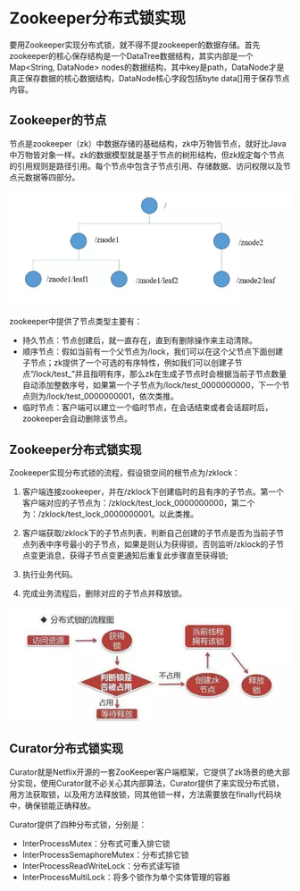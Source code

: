 # Zookeeper分布式锁实现

要用Zookeeper实现分布式锁，就不得不提zookeeper的数据存储。首先zookeeper的核心保存结构是一个DataTree数据结构，其实内部是一个Map<String, DataNode> nodes的数据结构，其中key是path，DataNode才是真正保存数据的核心数据结构，DataNode核心字段包括byte data[]用于保存节点内容。

## Zookeeper的节点

节点是zookeeper（zk）中数据存储的基础结构，zk中万物皆节点，就好比Java中万物皆对象一样。zk的数据模型就是基于节点的树形结构，但zk规定每个节点的引用规则是路径引用。每个节点中包含子节点引用、存储数据、访问权限以及节点元数据等四部分。

![](images/zk-1.jpeg)

zookeeper中提供了节点类型主要有：

- 持久节点：节点创建后，就一直存在，直到有删除操作来主动清除。
- 顺序节点：假如当前有一个父节点为/lock，我们可以在这个父节点下面创建子节点；zk提供了一个可选的有序特性，例如我们可以创建子节点“/lock/test_”并且指明有序，那么zk在生成子节点时会根据当前子节点数量自动添加整数序号，如果第一个子节点为/lock/test_0000000000，下一个节点则为/lock/test_0000000001，依次类推。
- 临时节点：客户端可以建立一个临时节点，在会话结束或者会话超时后，zookeeper会自动删除该节点。

## Zookeeper分布式锁实现

Zookeeper实现分布式锁的流程，假设锁空间的根节点为/zklock：

1. 客户端连接zookeeper，并在/zklock下创建临时的且有序的子节点。第一个客户端对应的子节点为：/zklock/test_lock_0000000000，第二个为：/zklock/test_lock_0000000001。以此类推。

2. 客户端获取/zklock下的子节点列表，判断自己创建的子节点是否为当前子节点列表中序号最小的子节点，如果是则认为获得锁，否则监听/zklock的子节点变更消息，获得子节点变更通知后重复此步骤直至获得锁;

3. 执行业务代码。

4. 完成业务流程后，删除对应的子节点并释放锁。

![](images/zk-2.jpeg)

## Curator分布式锁实现

Curator就是Netflix开源的一套ZooKeeper客户端框架，它提供了zk场景的绝大部分实现，使用Curator就不必关心其内部算法，Curator提供了来实现分布式锁，用方法获取锁，以及用方法释放锁，同其他锁一样，方法需要放在finally代码块中，确保锁能正确释放。

Curator提供了四种分布式锁，分别是：

- InterProcessMutex：分布式可重入排它锁
- InterProcessSemaphoreMutex：分布式排它锁
- InterProcessReadWriteLock：分布式读写锁
- InterProcessMultiLock：将多个锁作为单个实体管理的容器
